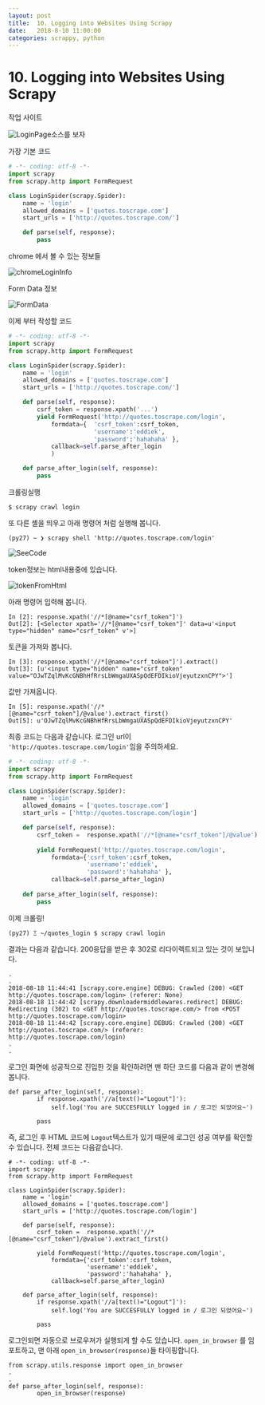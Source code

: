 ```yaml
---
layout: post  
title:  10. Logging into Websites Using Scrapy
date:   2018-8-10 11:00:00
categories: scrappy, python  
---
```


# 10. Logging into Websites Using Scrapy

작업 사이트

![LoginPage](./scrapy10/LoginPage.png)소스를 보자

가장 기본 코드

```python
# -*- coding: utf-8 -*-
import scrapy
from scrapy.http import FormRequest

class LoginSpider(scrapy.Spider):
    name = 'login'
    allowed_domains = ['quotes.toscrape.com']
    start_urls = ['http://quotes.toscrape.com/']

    def parse(self, response):
        pass
```



chrome 에서 볼 수 있는 정보들

![chromeLoginInfo](./scrapy10/chromeLoginInfo.png)

Form Data 정보

![FormData](./scrapy10/FormData.png)

이제 부터 작성할 코드

```python
# -*- coding: utf-8 -*-
import scrapy
from scrapy.http import FormRequest

class LoginSpider(scrapy.Spider):
    name = 'login'
    allowed_domains = ['quotes.toscrape.com']
    start_urls = ['http://quotes.toscrape.com/']

    def parse(self, response):
        csrf_token = response.xpath('...')
        yield FormRequest('http://quotes.toscrape.com/login',
            formdata={  'csrf_token':csrf_token,
                        'username':'eddiek',
                        'password':'hahahaha' },
            callback=self.parse_after_login
            )

    def parse_after_login(self, response):
        pass

```

크롤링실행
```
$ scrapy crawl login
```

또 다른 셸을 띄우고 아래 명령어 처럼 실행해 봅니다.

```
(py27) ~ ❯ scrapy shell 'http://quotes.toscrape.com/login'
```




![SeeCode](./scrapy10/SeeCode.png)

token정보는 html내용중에 있습니다.

![tokenFromHtml](./scrapy10/tokenFromHtml.png)

아래 명령어 입력해 봅니다.

```
In [2]: response.xpath('//*[@name="csrf_token"]')
Out[2]: [<Selector xpath='//*[@name="csrf_token"]' data=u'<input type="hidden" name="csrf_token" v'>]
```

토큰을 가져와 봅니다.
```
In [3]: response.xpath('//*[@name="csrf_token"]').extract()
Out[3]: [u'<input type="hidden" name="csrf_token" value="OJwTZqlMvKcGNBhHfRrsLbWmgaUXASpQdEFDIkioVjeyutzxnCPY">']

```
값만 가져옵니다.
```
In [5]: response.xpath('//*[@name="csrf_token"]/@value').extract_first()
Out[5]: u'OJwTZqlMvKcGNBhHfRrsLbWmgaUXASpQdEFDIkioVjeyutzxnCPY'
```

최종 코드는 다음과 같습니다. 로그인 url이 `'http://quotes.toscrape.com/login'`임을 주의하세요.

```python
# -*- coding: utf-8 -*-
import scrapy
from scrapy.http import FormRequest

class LoginSpider(scrapy.Spider):
    name = 'login'
    allowed_domains = ['quotes.toscrape.com']
    start_urls = ['http://quotes.toscrape.com/login']

    def parse(self, response):
        csrf_token =  response.xpath('//*[@name="csrf_token"]/@value').extract_first()
        
        yield FormRequest('http://quotes.toscrape.com/login',
            formdata={'csrf_token':csrf_token,
                      'username':'eddiek',
                      'password':'hahahaha' },
            callback=self.parse_after_login)
              
    def parse_after_login(self, response):
        pass


```

이제 크롤링!
```
(py27) Ξ ~/quotes_login $ scrapy crawl login
```
결과는 다음과 같습니다. 200응답을 받은 후 302로 리다이렉트되고 있는 것이 보입니다.
```
.
.
2018-08-18 11:44:41 [scrapy.core.engine] DEBUG: Crawled (200) <GET http://quotes.toscrape.com/login> (referer: None)
2018-08-18 11:44:42 [scrapy.downloadermiddlewares.redirect] DEBUG: Redirecting (302) to <GET http://quotes.toscrape.com/> from <POST http://quotes.toscrape.com/login>
2018-08-18 11:44:42 [scrapy.core.engine] DEBUG: Crawled (200) <GET http://quotes.toscrape.com/> (referer: http://quotes.toscrape.com/login)
.
.
```

로그인 화면에 성공적으로 진입한 것을 확인하려면 맨 하단 코드를 다음과 같이 변경해봅니다.

```
def parse_after_login(self, response):
        if response.xpath('//a[text()="Logout"]'):
            self.log('You are SUCCESFULLY logged in / 로그인 되었어요~')
        
        pass
```
즉, 로그인 후 HTML 코드에 `Logout`텍스트가 있기 때문에 로그인 성공 여부를 확인할 수 있습니다.
전체 코드는 다음같습니다.
```
# -*- coding: utf-8 -*-
import scrapy
from scrapy.http import FormRequest

class LoginSpider(scrapy.Spider):
    name = 'login'
    allowed_domains = ['quotes.toscrape.com']
    start_urls = ['http://quotes.toscrape.com/login']

    def parse(self, response):
        csrf_token =  response.xpath('//*[@name="csrf_token"]/@value').extract_first()
        
        yield FormRequest('http://quotes.toscrape.com/login',
            formdata={'csrf_token':csrf_token,
                      'username':'eddiek',
                      'password':'hahahaha' },
            callback=self.parse_after_login)
              
    def parse_after_login(self, response):
        if response.xpath('//a[text()="Logout"]'):
            self.log('You are SUCCESFULLY logged in / 로그인 되었어요~')
        
        pass
```

로그인되면 자동으로 브로우져가 실행되게 할 수도 있습니다. `open_in_browser` 를 임포트하고, 맨 아래  `open_in_browser(response)`들 타이핑합니다.
```
from scrapy.utils.response import open_in_browser 
.
.
def parse_after_login(self, response):
        open_in_browser(response)
```
